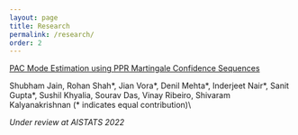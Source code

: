 ```yaml
---
layout: page
title: Research
permalink: /research/
order: 2
---
```


[PAC Mode Estimation using PPR Martingale Confidence Sequences](https://arxiv.org/abs/2109.05047)

Shubham Jain, Rohan Shah\*, Jian Vora\*, Denil Mehta\*, Inderjeet Nair\*, Sanit Gupta\*, Sushil Khyalia, Sourav Das, Vinay Ribeiro, Shivaram Kalyanakrishnan (\* indicates equal contribution)\

*Under review at AISTATS 2022*

